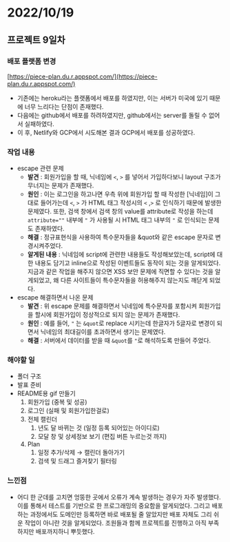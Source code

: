 # 2022/10/19

## 프로젝트 9일차

### 배포 플랫폼 변경

[https://piece-plan.du.r.appspot.com/](https://piece-plan.du.r.appspot.com/)

- 기존에는 heroku라는 플랫폼에서 배포를 하였지만, 이는 서버가 미국에 있기 때문에 너무 느리다는 단점이 존재했다.
- 다음에는 github에서 배포를 하려하였지만, github에서는 server를 돌릴 수 없어서 실패하였다.
- 이 후, Netlify와 GCP에서 시도해본 결과 GCP에서 배포를 성공하였다.

### 작업 내용

- escape 관련 문제
  - **발견** : 회원가입을 할 때, 닉네임에 `<`, `>` 를 넣어서 가입하다보니 layout 구조가 무너지는 문제가 존재했다.
  - **원인** : 이는 로그인을 하고나면 우측 위에 회원가입 할 때 작성한 [닉네임]이 그대로 들어가는데 `<`, `>` 가 HTML 태그 작성시의 `<` ,`>` 로 인식하기 때문에 발생한 문제였다. 또한, 검색 창에서 검색 창의 value를 attribute로 작성을 하는데 `attribute=""` 내부에 `"` 가 사용될 시 HTML 태그 내부의 `"` 로 인식되는 문제도 존재하였다.
  - **해결** : 정규표현식을 사용하여 특수문자들을 &quot와 같은 escape 문자로 변경시켜주었다.
  - **알게된 내용** : 닉네임에 script에 관련한 내용들도 작성해보았는데, script에 대한 내용도 담기고 inline으로 작성된 이벤트들도 동작이 되는 것을 알게되었다. 지금과 같은 작업을 해주지 않으면 XSS 보안 문제에 직면할 수 있다는 것을 알게되었고, 왜 다른 사이트들이 특수문자들을 허용해주지 않는지도 깨닫게 되었다.
- escape 해결하면서 나온 문제
  - **발견** : 위 escape 문제를 해결하면서 닉네임에 특수문자를 포함시켜 회원가입을 할시에 회원가입이 정상적으로 되지 않는 문제가 존재했다.
  - **원인** : 예를 들어, `"` 는 `&quot`로 replace 시키는데 한글자가 5글자로 변경이 되면서 닉네임의 최대길이를 초과하면서 생기는 문제였다.
  - **해결** : 서버에서 데이터를 받을 때 `&quot`를 `"`로 해석하도록 만들어 주었다.

### 해야할 일

- 폴더 구조
- 발표 준비
- README용 gif 만들기
  1. 회원가입 (중복 및 성공)
  2. 로그인 (실패 및 회원가입한걸로)
  3. 전체 캘린더
     1. 년도 달 바뀌는 것 (일정 등록 되어있는 아이디로)
     2. 모달 창 및 상세정보 보기 (편집 버튼 누르는것 까지)
  4. Plan
     1. 일정 추가/삭제 → 캘린더 돌아가기
     2. 검색 및 드래그 즐겨찾기 필터링

### 느낀점

- 어디 한 군데를 고치면 엉뚱한 곳에서 오류가 계속 발생하는 경우가 자주 발생했다. 이를 통해서 테스트를 기반으로 한 프로그래밍의 중요함을 알게되었다. 그리고 배포하는 과정에서도 도메인만 등록하면 바로 배포될 줄 알았지만 배포 자체도 그리 쉬운 작업이 아니란 것을 알게되었다. 조원들과 함께 프로젝트를 진행하고 아직 부족하지만 배포까지하니 뿌듯했다.
